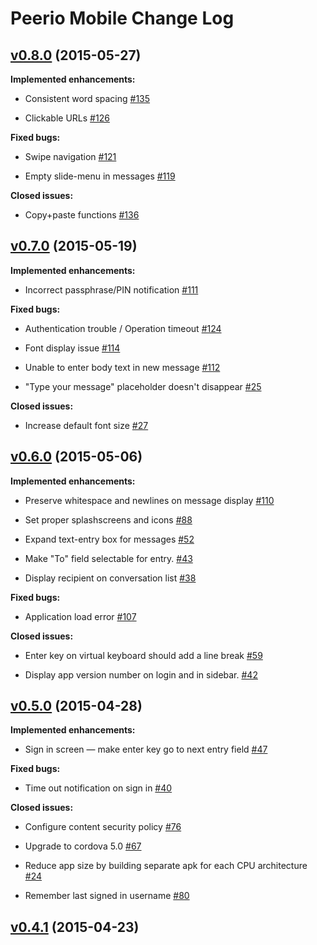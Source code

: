# Peerio Mobile Change Log

## [v0.8.0](https://github.com/PeerioTechnologies/peerio-client-mobile/tree/v0.8.0) (2015-05-27)

**Implemented enhancements:**

- Consistent word spacing [\#135](https://github.com/PeerioTechnologies/peerio-client-mobile/issues/135)

- Clickable URLs [\#126](https://github.com/PeerioTechnologies/peerio-client-mobile/issues/126)

**Fixed bugs:**

- Swipe navigation  [\#121](https://github.com/PeerioTechnologies/peerio-client-mobile/issues/121)

- Empty slide-menu in messages [\#119](https://github.com/PeerioTechnologies/peerio-client-mobile/issues/119)

**Closed issues:**

- Copy+paste functions [\#136](https://github.com/PeerioTechnologies/peerio-client-mobile/issues/136)

## [v0.7.0](https://github.com/PeerioTechnologies/peerio-client-mobile/tree/v0.7.0) (2015-05-19)

**Implemented enhancements:**

- Incorrect passphrase/PIN notification [\#111](https://github.com/PeerioTechnologies/peerio-client-mobile/issues/111)

**Fixed bugs:**

- Authentication trouble / Operation timeout [\#124](https://github.com/PeerioTechnologies/peerio-client-mobile/issues/124)

- Font display issue [\#114](https://github.com/PeerioTechnologies/peerio-client-mobile/issues/114)

- Unable to enter body text in new message [\#112](https://github.com/PeerioTechnologies/peerio-client-mobile/issues/112)

- "Type your message" placeholder doesn't disappear [\#25](https://github.com/PeerioTechnologies/peerio-client-mobile/issues/25)

**Closed issues:**

- Increase default font size [\#27](https://github.com/PeerioTechnologies/peerio-client-mobile/issues/27)

## [v0.6.0](https://github.com/PeerioTechnologies/peerio-client-mobile/tree/v0.6.0) (2015-05-06)

**Implemented enhancements:**

- Preserve whitespace and newlines on message display [\#110](https://github.com/PeerioTechnologies/peerio-client-mobile/issues/110)

- Set proper splashscreens and icons [\#88](https://github.com/PeerioTechnologies/peerio-client-mobile/issues/88)

- Expand text-entry box for messages [\#52](https://github.com/PeerioTechnologies/peerio-client-mobile/issues/52)

- Make "To" field selectable for entry. [\#43](https://github.com/PeerioTechnologies/peerio-client-mobile/issues/43)

- Display recipient on conversation list [\#38](https://github.com/PeerioTechnologies/peerio-client-mobile/issues/38)

**Fixed bugs:**

- Application load error [\#107](https://github.com/PeerioTechnologies/peerio-client-mobile/issues/107)

**Closed issues:**

- Enter key on virtual keyboard should add a line break [\#59](https://github.com/PeerioTechnologies/peerio-client-mobile/issues/59)

- Display app version number on login and in sidebar. [\#42](https://github.com/PeerioTechnologies/peerio-client-mobile/issues/42)

## [v0.5.0](https://github.com/PeerioTechnologies/peerio-client-mobile/tree/v0.5.0) (2015-04-28)

**Implemented enhancements:**

- Sign in screen — make enter key go to next entry field [\#47](https://github.com/PeerioTechnologies/peerio-client-mobile/issues/47)

**Fixed bugs:**

- Time out notification on sign in [\#40](https://github.com/PeerioTechnologies/peerio-client-mobile/issues/40)

**Closed issues:**

- Configure content security policy [\#76](https://github.com/PeerioTechnologies/peerio-client-mobile/issues/76)

- Upgrade to cordova 5.0 [\#67](https://github.com/PeerioTechnologies/peerio-client-mobile/issues/67)

- Reduce app size by building separate apk for each CPU architecture [\#24](https://github.com/PeerioTechnologies/peerio-client-mobile/issues/24)

- Remember last signed in username [\#80](https://github.com/PeerioTechnologies/peerio-client-mobile/issues/80)

## [v0.4.1](https://github.com/PeerioTechnologies/peerio-client-mobile/tree/v0.4.1) (2015-04-23)
